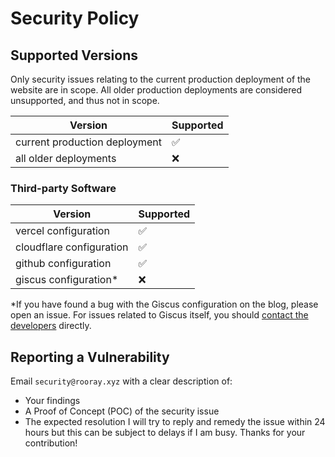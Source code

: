 # Security Policy

## Supported Versions

Only security issues relating to the current production deployment of the website are in scope. All older production deployments are considered unsupported, and thus not in scope.

| Version | Supported          |
| ------- | ------------------ |
| current production deployment   | :white_check_mark: |
| all older deployments   | :x:                |

### Third-party Software

| Version | Supported          |
| ------- | ------------------ |
| vercel configuration   | :white_check_mark: |
| cloudflare configuration   | :white_check_mark: |
| github configuration   | :white_check_mark: |
| giscus configuration*  | :x:                |

*If you have found a bug with the Giscus configuration on the blog, please open an issue. For issues related to Giscus itself, you should [contact the developers](https://github.com/giscus) directly.

## Reporting a Vulnerability

Email `security@rooray.xyz` with a clear description of:
- Your findings
- A Proof of Concept (POC) of the security issue
- The expected resolution
I will try to reply and remedy the issue within 24 hours but this can be subject to delays if I am busy. Thanks for your contribution!

